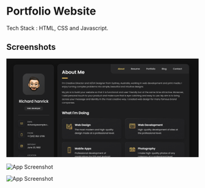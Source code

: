 # Portfolio Website
Tech Stack : HTML, CSS and Javascript.


## Screenshots

![App Screenshot](Screenshots/AboutMe.png)

![App Screenshot](Personal-Portfolio-Website-Design\Screenshots\Portfolio.png)

![App Screenshot](Personal-Portfolio-Website-Design\Screenshots\Resume.png)

